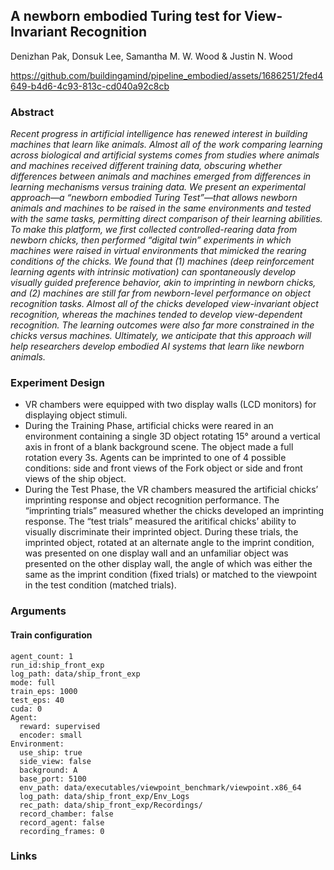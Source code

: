 ## A newborn embodied Turing test for View-Invariant Recognition

Denizhan Pak, Donsuk Lee, Samantha M. W. Wood & Justin N. Wood



https://github.com/buildingamind/pipeline_embodied/assets/1686251/2fed4649-b4d6-4c93-813c-cd040a92c8cb


### Abstract

*Recent progress in artificial intelligence has renewed interest in building machines that learn like animals. Almost all of the work comparing learning across biological and artificial systems comes from studies where animals and machines received different training data, obscuring whether differences between animals and machines emerged from differences in learning mechanisms versus training data. We present an experimental approach—a “newborn embodied Turing Test”—that allows newborn animals and machines to be raised in the same environments and tested with the same tasks, permitting direct comparison of their learning abilities. To make this platform, we first collected controlled-rearing data from newborn chicks, then performed “digital twin” experiments in which machines were raised in virtual environments that mimicked the rearing conditions of the chicks. We found that (1) machines (deep reinforcement learning agents with intrinsic motivation) can spontaneously develop visually guided preference behavior, akin to imprinting in newborn chicks, and (2) machines are still far from newborn-level performance on object recognition tasks. Almost all of the chicks developed view-invariant object recognition, whereas the machines tended to develop view-dependent recognition. The learning outcomes were also far more constrained in the chicks versus machines. Ultimately, we anticipate that this approach will help researchers develop embodied AI systems that learn like newborn animals.*

### Experiment Design

- VR chambers were equipped with two display walls (LCD monitors) for displaying object stimuli.
- During the Training Phase, artificial chicks were reared in an environment containing a single 3D object rotating 15° around a vertical axis in front of a blank background scene. The object made a full rotation every 3s. Agents can be imprinted to one of 4 possible conditions: side and front views of the Fork object or side and front views of the ship object.
- During the Test Phase, the VR chambers measured the artificial chicks’ imprinting response and object recognition performance. The “imprinting trials” measured whether the chicks developed an imprinting response.  The “test trials” measured the aritifical chicks’ ability to visually discriminate their imprinted object. During these trials, the imprinted object, rotated at an alternate angle to the imprint condition, was presented on one display wall and an unfamiliar object was presented on the other display wall, the angle of which was either the same as the imprint condition (fixed trials) or matched to the viewpoint in the test condition (matched trials).

### Arguments

#### Train configuration

```
agent_count: 1
run_id:ship_front_exp
log_path: data/ship_front_exp
mode: full
train_eps: 1000
test_eps: 40
cuda: 0
Agent:
  reward: supervised
  encoder: small
Environment:
  use_ship: true
  side_view: false
  background: A
  base_port: 5100
  env_path: data/executables/viewpoint_benchmark/viewpoint.x86_64
  log_path: data/ship_front_exp/Env_Logs
  rec_path: data/ship_front_exp/Recordings/
  record_chamber: false
  record_agent: false
  recording_frames: 0
```

### Links
